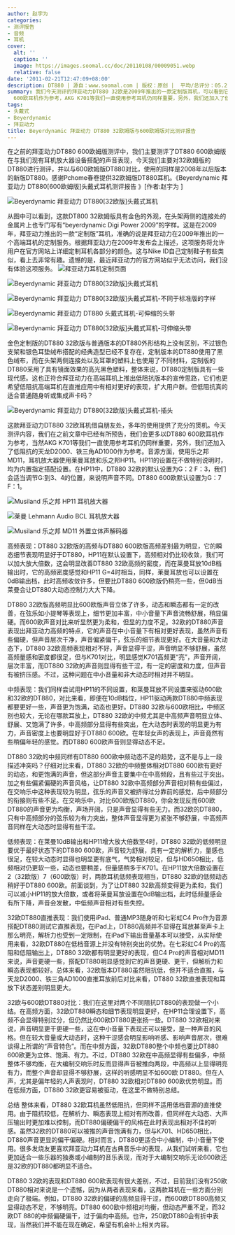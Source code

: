 ```yaml
---
author: 赵宇为
categories:
- 测评报告
- 音频
- 耳机
cover:
  alt: ''
  caption: ''
  image: https://images.soomal.cc/doc/20110108/00009051.webp
  relative: false
date: '2011-02-21T12:47:09+08:00'
description: DT880 | 源自：www.soomal.com | 版权：原创 |  平均/总评分：05.22/533
summary: 我们今天测评的拜亚动力DT880 32欧是2009年推出的一款定制版耳机，可以看到它特别的金色外观。DT880 32欧和600欧两款耳机阻抗差别很大，在声音表现上有怎样的差别？搭配不同耳放效果如何，32欧的阻抗是否可以直推使用？今天测评内容更多以DT880
  600欧耳机作为参考，AKG K701等我们一直使用参考耳机仍同样重要，另外，我们还加入了低阻抗的天龙D2000、铁三角AD1000作为参考……
tags:
- 头戴式
- Beyerdynamic
- 拜亚动力
title: Beyerdynamic 拜亚动力 DT880 32欧姆版与600欧姆版对比测评报告
---
```


在之前的拜亚动力DT880 600欧姆版测评中，我们主要测评了DT880 600欧姆版在与我们现有耳机放大器设备搭配的声音表现，今天我们主要对32欧姆版的DT880进行测评，并以与600欧姆版DT880对比，使用的同样是2008年以后版本的新版DT880。感谢Pchome春卷提供32欧姆版DT880耳机。《Beyerdynamic 拜亚动力 DT880[600欧姆版]头戴式耳机测评报告 》[作者:赵宇为 ]


![Beyerdynamic 拜亚动力 DT880[32欧版]头戴式耳机](https://images.soomal.cc/doc/20110108/00009050.webp)




从图中可以看到，这款DT800 32欧姆版具有金色的外观，在头架两侧的连接处的金属片上也专门写有“beyerdynamic Digi Power 2009”的字样。这是在2009年，拜亚动力推出的一款“定制版”耳机，准确的说是拜亚动力在2009年推出的一个高端耳机的定制服务。根据拜亚动力在2009年发布会上描述，这项服务将允许用户在官方网站上详细定制耳机各部分的颜色。这与Nike ID自己定制鞋子有些类似，看上去非常有趣。遗憾的是，最近拜亚动力的官方网站似乎无法访问，我们没有体验这项服务。
![拜亚动力耳机定制页面](https://images.soomal.cc/doc/20110221/00009341.webp)




![Beyerdynamic 拜亚动力 DT880[32欧版]头戴式耳机](https://images.soomal.cc/doc/20110108/00009053.webp)




![Beyerdynamic 拜亚动力 DT880[32欧版]头戴式耳机-不同于标准版的字样](https://images.soomal.cc/doc/20110108/00009054.webp)




![Beyerdynamic 拜亚动力 DT880 头戴式耳机-可伸缩的头带](https://images.soomal.cc/doc/20100831/00006995.webp)




![Beyerdynamic 拜亚动力 DT880[32欧版]头戴式耳机-可伸缩头带](https://images.soomal.cc/doc/20110108/00009055.webp)




金色定制版的DT880 32欧版与普通版本的DT880外形结构上没有区别，不过银色支架和银色耳垫绒布搭配的经典造型已经不复存在，定制版本的DT880使用了黑色绒布，而在头架两侧连接处以及耳罩的塑料上也使用了不同材料，定制版的DT880采用了具有镜面效果的高光黑色塑料，整体来说，DT880定制版具有一些现代感。这也正符合拜亚动力在高端耳机上推出低阻抗版本的宣传思路，它们也更希望低阻抗高端耳机在直推应用中有相对更好的表现，扩大用户群。但低阻抗真的适合普通随身听或集成声卡吗？

![Beyerdynamic 拜亚动力 DT880[32欧版]头戴式耳机-插头](https://images.soomal.cc/doc/20110108/00009061.webp)




这款拜亚动力DT880 32欧耳机借自朋友处，多年的使用提供了充分的煲机。今天测评内容，我们在之前文章中已经有所预告，我们会更多以DT880 600欧耳机作为参考，当然AKG K701等我们一直使用参考耳机仍同样重要，另外，我们还加入了低阻抗的天龙D2000、铁三角AD1000作为参考。音源方面，使用乐之邦MD11，耳机放大器使用莱曼耳放和乐之邦HP11。HP11的设置在不做特别说明时，均为内置指定搭配设置。在HP11中，DT880 32欧的默认设置为G：2 F：3，我们会适当调节G:到3、4的位置，来说明声音不同。DT880 600欧默认设置为G：7 F：1。

![Musiland 乐之邦 HP11 耳机放大器](https://images.soomal.cc/doc/20101229/00008966.webp)




![莱曼 Lehmann Audio BCL 耳机放大器](https://images.soomal.cc/doc/20101011/00007560.webp)




![Musiland 乐之邦 MD11 外置立体声解码器](https://images.soomal.cc/doc/20100725/00006495.webp)




高频表现：DT880 32欧版的高频与DT880 600欧版高频差别最为明显，它的瞬态细节表现明显好于DT880，HP11在默认设置下，高频相对仍比较收敛，我们可以加大放大倍数，这会明显改善DT880 32欧高频的密度，而在莱曼耳放10dB档输出时，它的高频密度感觉和HP11 G=4时相当，同样，莱曼耳放也可以设置在0dB输出档，此时高频收敛许多，但要比DT880 600欧版仍稍亮一些，但0dB当莱曼会让DT880大动态控制力大大下降。

DT880 32欧版高频明显比600欧版声音立体了许多，动态和瞬态都有一定的改善，在弦乐如小提琴等表现上，细节更加丰富，中小音量下声音流畅舒展，稍显偏硬。而600欧声音对比来听显然更为柔和，但显的力度不足。32欧的DT880声音表现出拜亚动力高频的特点，它的声音在中小音量下有相对更好表现，虽然声音有些偏硬，但声音层次干净，声音偏紧偏干，弦乐的细节表现更好。在大音量和大动态下，DT880 32欧高频表现相对不好，声音显得干涩，声音明显不够舒展，虽然高频量感和密度都很足，但与K701对比，明显感觉K701高频更“亮”，声音开阔，层次丰富，而DT880 32欧的声音则显得有些干涩，有一定的密度和力度，但声音有被挤压感。不过，这种问题在中小音量和非大动态时相对并不明显。


中频表现：我们同样尝试用HP11的不同设置，和莱曼耳放不同设置来驱动600欧和32欧的DT880，对比来看，即便在10dB档位，HP11驱动两款DT880中频表现都要更好一些，声音更为饱满，动态也更好。DT880 32欧与600欧相比，中频区别也较大，无论在哪款耳放上，DT880 32欧的中频尤其是中高频声音明显立体、舒展、又饱满了许多，中高频部分显得有些突出，在大动态时表现的明显更为有力，声音密度上也要明显好于DT880 600欧。在年轻女声的表现上，声音竟然有些稍偏年轻的感觉。而DT880 600欧声音则显得动态不足。

DT880 32欧的中频同样有DT880 600欧中频动态不足的趋势，这不是与上一段描述冲突吗？仔细对比来看，DT880 32欧的中频整体相对DT880 600欧有更好的动态，和更饱满的声音，但这部分声音主要集中在中高频段，且有些过于突出。加之有些偏紧偏硬的声音风格，让DT880 32欧中高频部分声音相对稍有些偏过，在交响乐中这种表现较为明显，弦乐的声音又被挤得过分靠前的感觉，后中频部分的衔接则有些不足。在交响乐中，对比600欧版DT880，你会发现反而600欧DT880的声音更为均衡，声场开阔，只是声音显得有些无力。而32欧的DT880，只有中高频部分的弦乐较为有力突出，整体声音显得更为紧张不够舒展，中高频声音同样在大动态时显得有些干涩。

低频表现：在莱曼10dB输出和HP11增大放大倍数至4时，DT880 32欧的低频明显要优于最好状态下的DT880 600欧，声音较为舒展，具有一定的解析力，量感也很足，在较大动态时显得也明显更有底气，气势相对较足，但与HD650相比，低频相对仍更软一些，动态也要稍差，但量感稍多于K701。在HP11放大倍数设置在2（32欧版）7（600欧版）时，两款耳机低频表现相当，DT880 32欧的低频动态稍好于DT880 600欧。前面谈到，为了让DT880 32欧高频变得更为柔和，我们可以减小HP11的放大倍数，或者将莱曼耳放设置在0dB输出档，此时低频量感会有所下降，声音会发散，中低频声音相对有些失控。

32欧DT880直推表现：我们使用iPad、普通MP3随身听和七彩虹C4 Pro作为音源搭配DT880测试它直推表现，在iPad上，DT880高频并不显得在耳放甚至声卡上那么明亮，解析力也受到一定限制，在iPad下输出音量基本可以接受，从实际使用来看，32欧DT880在低档音源上并没有特别突出的优势。在七彩虹C4 Pro的高阻和低阻输出上，DT880 32欧都有明显更好的表现，但C4 Pro的声音相对MD11来说，声音更硬一些，搭配DT880明显感觉到它的声音更硬、更干，但解析力和瞬态表现都较好。总体来看，32欧版本DT880虽然阻抗低，但并不适合直推，与天龙D2000、铁三角AD1000直推耳放前后对比来看，DT880 32欧直推表现和耳放下状态差别明显更大。

32欧与600欧DT880对比：我们在这里对两个不同阻抗DT880的表现做一个小结。在高频方面，32欧DT880瞬态和细节表现明显更好，在HP11合理设置下，高频不会显得特别过分，但仍然比600欧DT880更张扬一些。DT880 32欧相对来说，声音明显更干更硬一些，这在中小音量下表现还可以接受，是一种声音的风格。但在较大音量或大动态时，这种干涩感会明显影响听感、影响声音层次，很难谈得上所谓的“声音特色”。而在中频方面，32欧DT880整个中频也要比DT880 600欧更为立体、饱满、有力。不过，DT880 32欧在中高频显得有些偏多，中频整体不够均衡，在大编制交响乐时反而显得声音被推向两段，中高频以上显得明亮有力，而整个声音却显得不够舒展，这样的听感明显不如600欧 DT880。但在人声，尤其是偏年轻的人声表现时，DT880 32欧相对DT880 600欧优势明显。而在低频方面，DT880 32欧更容易被驱动，在这里不做特别总结。

总结
整体来看，DT880 32欧耳机虽然低阻抗，但同样不适用低档音源的直推使用。由于阻抗较低，在解析力、瞬态表现上相对有所改善，但同样在大动态、大声压输出时更加难以控制，而DT880偏硬偏干的风格在此时表现出相对不佳的听感。虽然32欧的DT880可以被推的声音饱满有力，但与K701、HD650相比，DT880声音更显的偏干偏硬。相对而言，DT880更适合中小编制，中小音量下使用。很多发烧友更喜欢拜亚动力耳机在古典音乐中的表现，从我们试听来看，它也更加适合一些乐器的独奏或小编制的音乐表现，而对于大编制交响乐无论600欧还是32欧的DT880都明显不适合。

DT880 32欧的表现和DT880 600欧表现有很大差别，不过，目前我们没有250欧DT880相对来说是一个遗憾，因为从两者表现来看，这两款耳机在一些方面分别走向了极端。例如，DT880 32欧的偏硬的高频显得干涩，而600欧DT880高频又显得动态不足，不够明亮。DT880 600欧中频相对均衡，但动态严重不足，而32欧DT 880的中频偏硬偏干，过于偏向中高频。也许，250欧DT880会有折中表现，当然我们并不能在现在确定，希望有机会补上相关内容。